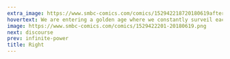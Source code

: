 ```yaml
---
extra_image: https://www.smbc-comics.com/comics/152942218720180619after.png
hovertext: We are entering a golden age where we constantly surveil each other but are scared to wave from across a fence.
image: https://www.smbc-comics.com/comics/1529422201-20180619.png
next: discourse
prev: infinite-power
title: Right
---
```


